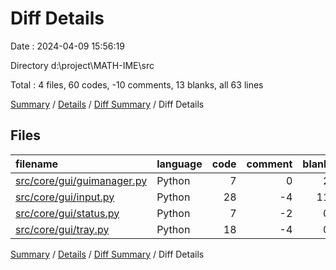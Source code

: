 # Diff Details

Date : 2024-04-09 15:56:19

Directory d:\\project\\MATH-IME\\src

Total : 4 files,  60 codes, -10 comments, 13 blanks, all 63 lines

[Summary](results.md) / [Details](details.md) / [Diff Summary](diff.md) / Diff Details

## Files
| filename | language | code | comment | blank | total |
| :--- | :--- | ---: | ---: | ---: | ---: |
| [src/core/gui/guimanager.py](/src/core/gui/guimanager.py) | Python | 7 | 0 | 2 | 9 |
| [src/core/gui/input.py](/src/core/gui/input.py) | Python | 28 | -4 | 11 | 35 |
| [src/core/gui/status.py](/src/core/gui/status.py) | Python | 7 | -2 | 0 | 5 |
| [src/core/gui/tray.py](/src/core/gui/tray.py) | Python | 18 | -4 | 0 | 14 |

[Summary](results.md) / [Details](details.md) / [Diff Summary](diff.md) / Diff Details